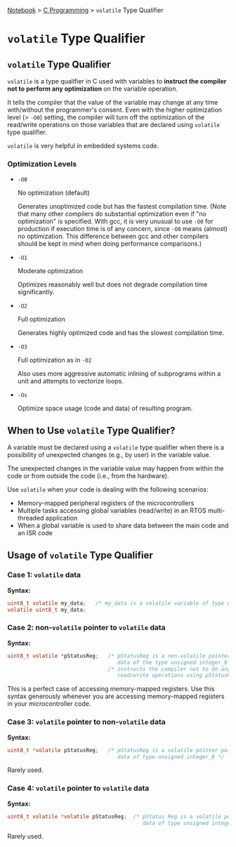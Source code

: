<a href="../">Notebook</a> > <a href="./">C Programming</a> > `volatile` Type Qualifier

# `volatile` Type Qualifier



## `volatile` Type Qualifier

`volatile` is a type qualifier in C used with variables to **instruct the compiler not to perform any optimization** on the variable operation.

It tells the compiler that the value of the variable may change at any time with/without the programmer's consent. Even with the higher optimization level (> `-O0`) setting, the compiler will turn off the optimization of the read/write operations on those variables that are declared using `volatile` type qualifier.

`volatile` is very helpful in embedded systems code.

### Optimization Levels

* `-O0`

  No optimization (default)

  Generates unoptimized code but has the fastest compilation time. (Note that many other compilers do substantial optimization even if "no optimization" is specified. With gcc, it is very unusual to use `-O0` for production if execution time is of any concern, since `-O0` means (almost) no optimization. This difference between gcc and other compilers should be kept in mind when doing performance comparisons.)

* `-O1`

  Moderate optimization

  Optimizes reasonably well but does not degrade compilation time significantly.

* `-O2`

  Full optimization

  Generates highly optimized code and has the slowest compilation time.

* `-O3`

  Full optimization as in `-O2`

  Also uses more aggressive automatic inlining of subprograms within a unit and attempts to vectorize loops.

* `-Os`

  Optimize space usage (code and data) of resulting program.



## When to Use `volatile` Type Qualifier?

A variable must be declared using a `volatile` type qualifier when there is a possibility of unexpected changes (e.g., by user) in the variable value.

The unexpected changes in the variable value may happen from within the code or from outside the code (i.e., from the hardware).

Use `volatile` when your code is dealing with the following scenarios:

* Memory-mapped peripheral registers of the microcontrollers
* Multiple tasks accessing global variables (read/write) in an RTOS multi-threaded application
* When a global variable is used to share data between the main code and an ISR code



## Usage of `volatile` Type Qualifier

### Case 1: `volatile` data

**Syntax:**

```c
uint8_t volatile my_data;	/* my_data is a volatile variable of type unsigned integer_8 */
volatile uint8_t my_data;
```

### Case 2: non-`volatile` pointer to `volatile` data

**Syntax:**

```c
uint8_t volatile *pStatusReg;	/* pStatusReg is a non-volatile pointer pointing to a volatile
								   data of the type unsigned integer_8 */
								/* instructs the compiler not to do any optimization on data 
								   read/write operations using pStatusReg */
```

This is a perfect case of accessing memory-mapped registers. Use this syntax generously whenever you are accessing memory-mapped registers in your microcontroller code.

### Case 3: `volatile` pointer to non-`volatile` data

**Syntax:**

```c
uint8_t *volatile pStatusReg;	/* pStatusReg is a volatile pointer pointing to a non-volatile
								   data of type unsigned integer_8 */
```

Rarely used.

### Case 4: `volatile` pointer to `volatile` data

**Syntax:**

```c
uint8_t volatile *volatile pStatusReg;	/* pStatus Reg is a volatile pointer pointint to a volatile
										   data of type unsigned integer_8 */
```

Rarely used.
